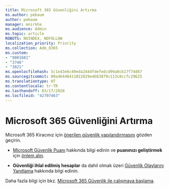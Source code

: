 ```yaml
---
title: Microsoft 365 Güvenliğini Artırma
ms.author: pebaum
author: pebaum
manager: mnirkhe
ms.audience: Admin
ms.topic: article
ROBOTS: NOINDEX, NOFOLLOW
localization_priority: Priority
ms.collection: Adm_O365
ms.custom:
- "9001681"
- "3746"
- "3821"
ms.openlocfilehash: 5c1e43e6c49eda244dfdefedcd99a0cb17f74d67
ms.sourcegitcommit: 09a46448411022829e4b83879c113c0ccfc29625
ms.translationtype: HT
ms.contentlocale: tr-TR
ms.lasthandoff: 03/17/2020
ms.locfileid: "42707463"
---
```

# <a name="increase-microsoft-365-security"></a>Microsoft 365 Güvenliğini Artırma

Microsoft 365 Kiracınız için [önerilen güvenlik yapılandırmasını](https://docs.microsoft.com/microsoft-365/security/office-365-security/tenant-wide-setup-for-increased-security?view=o365-worldwide) gözden geçirin.

- [Microsoft Güvenlik Puanı](https://docs.microsoft.com/microsoft-365/security/mtp/microsoft-secure-score?view=o365-worldwide) hakkında bilgi edinin ve **puanınızı geliştirmek** için [önlem alın](https://docs.microsoft.com/microsoft-365/security/mtp/microsoft-secure-score?view=o365-worldwide#take-action-to-improve-your-score).

- **Güvenliği ihlal edilmiş hesaplar** da dahil olmak üzeri [Güvenlik Olaylarını Yanıtlama](https://docs.microsoft.com/microsoft-365/security/office-365-security/office365-security-incident-response-overview?view=o365-worldwide) hakkında bilgi edinin.

Daha fazla bilgi için bkz. [Microsoft 365 Güvenlik ile çalışmaya başlama](https://docs.microsoft.com/microsoft-365/security/office-365-security/security-roadmap?view=o365-worldwide). 
